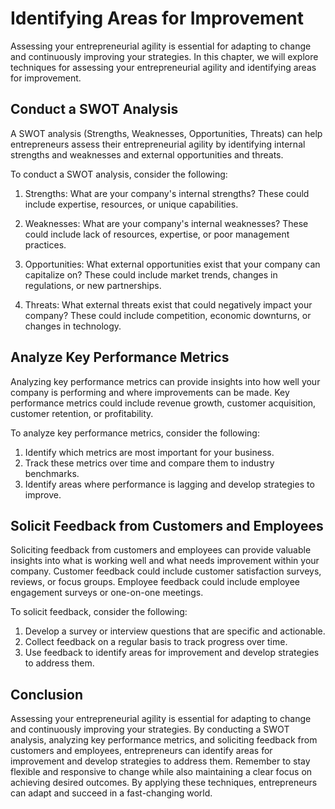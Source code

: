 Identifying Areas for Improvement
====================================================================================

Assessing your entrepreneurial agility is essential for adapting to change and continuously improving your strategies. In this chapter, we will explore techniques for assessing your entrepreneurial agility and identifying areas for improvement.

Conduct a SWOT Analysis
-----------------------

A SWOT analysis (Strengths, Weaknesses, Opportunities, Threats) can help entrepreneurs assess their entrepreneurial agility by identifying internal strengths and weaknesses and external opportunities and threats.

To conduct a SWOT analysis, consider the following:

1. Strengths: What are your company's internal strengths? These could include expertise, resources, or unique capabilities.

2. Weaknesses: What are your company's internal weaknesses? These could include lack of resources, expertise, or poor management practices.

3. Opportunities: What external opportunities exist that your company can capitalize on? These could include market trends, changes in regulations, or new partnerships.

4. Threats: What external threats exist that could negatively impact your company? These could include competition, economic downturns, or changes in technology.

Analyze Key Performance Metrics
-------------------------------

Analyzing key performance metrics can provide insights into how well your company is performing and where improvements can be made. Key performance metrics could include revenue growth, customer acquisition, customer retention, or profitability.

To analyze key performance metrics, consider the following:

1. Identify which metrics are most important for your business.
2. Track these metrics over time and compare them to industry benchmarks.
3. Identify areas where performance is lagging and develop strategies to improve.

Solicit Feedback from Customers and Employees
---------------------------------------------

Soliciting feedback from customers and employees can provide valuable insights into what is working well and what needs improvement within your company. Customer feedback could include customer satisfaction surveys, reviews, or focus groups. Employee feedback could include employee engagement surveys or one-on-one meetings.

To solicit feedback, consider the following:

1. Develop a survey or interview questions that are specific and actionable.
2. Collect feedback on a regular basis to track progress over time.
3. Use feedback to identify areas for improvement and develop strategies to address them.

Conclusion
----------

Assessing your entrepreneurial agility is essential for adapting to change and continuously improving your strategies. By conducting a SWOT analysis, analyzing key performance metrics, and soliciting feedback from customers and employees, entrepreneurs can identify areas for improvement and develop strategies to address them. Remember to stay flexible and responsive to change while also maintaining a clear focus on achieving desired outcomes. By applying these techniques, entrepreneurs can adapt and succeed in a fast-changing world.
